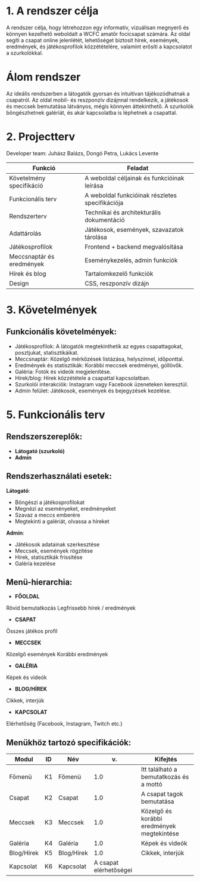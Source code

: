 # 1. A rendszer célja
A rendszer célja, hogy létrehozzon egy informatív, vizuálisan megnyerő és könnyen kezelhető weboldalt a WCFC amatőr focicsapat számára. Az oldal segíti a csapat online jelenlétét, lehetőséget biztosít hírek, események, eredmények, és játékosprofilok közzétételére, valamint erősíti a kapcsolatot a szurkolókkal.

# Álom rendszer
Az ideális rendszerben a látogatók gyorsan és intuitívan tájékozódhatnak a csapatról. Az oldal mobil- és reszponzív dizájnnal rendelkezik, a játékosok és meccsek bemutatása látványos, mégis könnyen áttekinthető. A szurkolók böngészhetnek galériát, és akár kapcsolatba is léphetnek a csapattal.

# 2. Projectterv
Developer team: Juhász Balázs, Dongó Petra, Lukács Levente

| Funkció                   | Feladat                                         |
| ------------------------- | ----------------------------------------------- |
| Követelmény specifikáció  | A weboldal céljainak és funkcióinak leírása     |
| Funkcionális terv         | A weboldal funkcióinak részletes specifikációja |
| Rendszerterv              | Technikai és architekturális dokumentáció       |
| Adattárolás               | Játékosok, események, szavazatok tárolása       |
| Játékosprofilok           | Frontend + backend megvalósítása                |
| Meccsnaptár és eredmények | Eseménykezelés, admin funkciók                  |
| Hírek és blog             | Tartalomkezelő funkciók                         |
| Design                    | CSS, reszponzív dizájn                          |

# 3. Követelmények
## Funkcionális követelmények:

- Játékosprofilok: A látogatók megtekinthetik az egyes csapattagokat, posztjukat, statisztikáikat.
- Meccsnaptár: Közelgő mérkőzések listázása, helyszínnel, időponttal.
- Eredmények és statisztikák: Korábbi meccsek eredményei, góllövők.
- Galéria: Fotók és videók megjelenítése.
- Hírek/blog: Hírek közzététele a csapattal kapcsolatban.
- Szurkolói interakciók: Instagram vagy Facebook üzeneteken keresztül.
- Admin felület: Játékosok, események és bejegyzések kezelése.

# 5. Funkcionális terv
## Rendszerszereplők:
- **Látogató (szurkoló)**
- **Admin**

## Rendszerhasználati esetek:
**Látogató**:

- Böngészi a játékosprofilokat
- Megnézi az eseményeket, eredményeket
- Szavaz a meccs emberére
- Megtekinti a galériát, olvassa a híreket

**Admin**:

- Játékosok adatainak szerkesztése
- Meccsek, események rögzítése
- Hírek, statisztikák frissítése
- Galéria kezelése

## Menü-hierarchia:
- **FŐOLDAL**

Rövid bemutatkozás
Legfrissebb hírek / eredmények

- **CSAPAT**

Összes játékos profil

- **MECCSEK**

Közelgő események
Korábbi eredmények

- **GALÉRIA**

Képek és videók

- **BLOG/HÍREK**

Cikkek, interjúk

- **KAPCSOLAT**

Elérhetőség (Facebook, Instagram, Twitch etc.)

## Menükhöz tartozó specifikációk:
| Modul | ID | Név | v. | Kifejtés |
|---|---|---|---|---|
| Főmenü | K1 | Főmenü | 1.0 | Itt található a bemutatkozás és a mottó |
| Csapat | K2 | Csapat | 1.0 | A csapat tagok bemutatása |
| Meccsek | K3 | Meccsek | 1.0 | Közelgő és korábbi eredmények megtekintése |
| Galéria | K4 | Galéria | 1.0 | Képek és videók |
| Blog/Hírek | K5 | Blog/Hírek | 1.0 | Cikkek, interjúk | 
| Kapcsolat | K6 | Kapcsolat | A csapat elérhetőségei |
